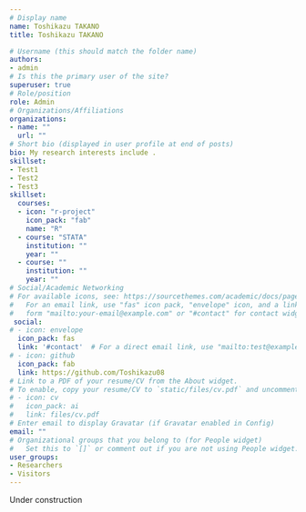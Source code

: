 ```yaml
---
# Display name
name: Toshikazu TAKANO 
title: Toshikazu TAKANO 

# Username (this should match the folder name)
authors:
- admin
# Is this the primary user of the site?
superuser: true
# Role/position
role: Admin
# Organizations/Affiliations
organizations:
- name: "" 
  url: ""
# Short bio (displayed in user profile at end of posts)
bio: My research interests include .
skillset:
- Test1
- Test2
- Test3
skillset: 
  courses: 
  - icon: "r-project"
    icon_pack: "fab"
    name: "R"
  - course: "STATA"
    institution: ""
    year: ""
  - course: ""
    institution: ""
    year: ""
# Social/Academic Networking
# For available icons, see: https://sourcethemes.com/academic/docs/page-builder/#icons
#   For an email link, use "fas" icon pack, "envelope" icon, and a link in the
#   form "mailto:your-email@example.com" or "#contact" for contact widget.
 social:
# - icon: envelope
  icon_pack: fas
  link: '#contact'  # For a direct email link, use "mailto:test@example.org".
# - icon: github
  icon_pack: fab
  link: https://github.com/Toshikazu08
# Link to a PDF of your resume/CV from the About widget.
# To enable, copy your resume/CV to `static/files/cv.pdf` and uncomment the lines below.
# - icon: cv
#   icon_pack: ai
#   link: files/cv.pdf
# Enter email to display Gravatar (if Gravatar enabled in Config)
email: ""
# Organizational groups that you belong to (for People widget)
#   Set this to `[]` or comment out if you are not using People widget.
user_groups:
- Researchers
- Visitors
---
```

Under construction
